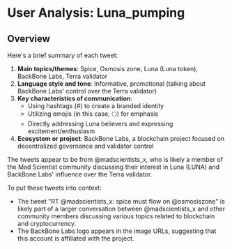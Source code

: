 # User Analysis: Luna_pumping

## Overview

Here's a brief summary of each tweet:

1. **Main topics/themes**: Spice, Osmosis zone, Luna (Luna token), BackBone Labs, Terra validator
2. **Language style and tone**: Informative, promotional (talking about BackBone Labs' control over the Terra validator)
3. **Key characteristics of communication**:
	* Using hashtags (#) to create a branded identity
	* Utilizing emojis (in this case, 🌕) for emphasis
	* Directly addressing Luna believers and expressing excitement/enthusiasm
4. **Ecosystem or project**: BackBone Labs, a blockchain project focused on decentralized governance and validator control

The tweets appear to be from @madscientists_x, who is likely a member of the Mad Scientist community discussing their interest in Luna (LUNA) and BackBone Labs' influence over the Terra validator.

To put these tweets into context:

* The tweet "RT @madscientists_x: spice must flow on @osmosiszone" is likely part of a larger conversation between @madscientists_x and other community members discussing various topics related to blockchain and cryptocurrency.
* The BackBone Labs logo appears in the image URLs, suggesting that this account is affiliated with the project.